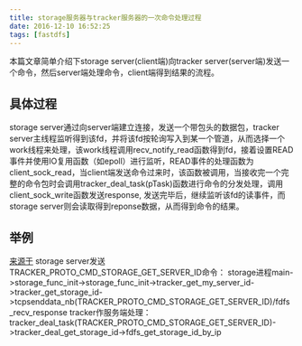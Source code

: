 ```yaml
---
title: storage服务器与tracker服务器的一次命令处理过程
date: 2016-12-10 16:52:25
tags: [fastdfs]
---
```

本篇文章简单介绍下storage server(client端)向tracker server(server端)发送一个命令，然后server端处理命令，client端得到结果的流程。
<!--more-->

## 具体过程
storage server通过向server端建立连接，发送一个带包头的数据包，tracker server主线程监听得到该fd，并将该fd按轮询写入到某一个管道，从而选择一个work线程来处理，该work线程调用recv_notify_read函数得到fd，接着设置READ事件并使用IO复用函数（如epoll）进行监听，READ事件的处理函数为client_sock_read，当client端发送命令过来时，该函数被调用，当接收完一个完整的命令包时会调用tracker_deal_task(pTask)函数进行命令的分发处理，调用client_sock_write函数发送response, 发送完毕后，继续监听该fd的读事件，而storage server则会读取得到reponse数据，从而得到命令的结果。

## 举例
[来源于](http://blog.csdn.net/lctel/article/details/12752803)
storage server发送TRACKER_PROTO_CMD_STORAGE_GET_SERVER_ID命令：
storage进程main->storage_func_init->storage_func_init->tracker_get_my_server_id->tracker_get_storage_id->tcpsenddata_nb(TRACKER_PROTO_CMD_STORAGE_GET_SERVER_ID)/fdfs_recv_response
tracker作服务端处理：
tracker_deal_task(TRACKER_PROTO_CMD_STORAGE_GET_SERVER_ID)->tracker_deal_get_storage_id->fdfs_get_storage_id_by_ip
